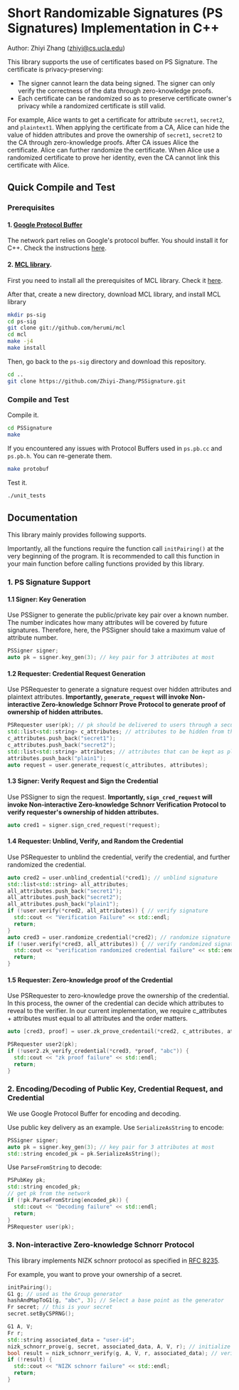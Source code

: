 # Short Randomizable Signatures (PS Signatures) Implementation in C++

Author: Zhiyi Zhang (zhiyi@cs.ucla.edu)

This library supports the use of certificates based on PS Signature.
The certificate is privacy-preserving:

* The signer cannot learn the data being signed. The signer can only verify the correctness of the data through zero-knowledge proofs.
* Each certificate can be randomized so as to preserve certificate owner's privacy while a randomized certificate is still valid.

For example, Alice wants to get a certificate for attribute `secret1`, `secret2`, and `plaintext1`.
When applying the certificate from a CA, Alice can hide the value of hidden attributes and prove the ownership of `secret1`, `secret2` to the CA through zero-knowledge proofs.
After CA issues Alice the certificate.
Alice can further randomize the certificate.
When Alice use a randomized certificate to prove her identity, even the CA cannot link this certificate with Alice.

## Quick Compile and Test

### Prerequisites

#### 1. [Google Protocol Buffer](https://developers.google.com/protocol-buffers)

The network part relies on Google's protocol buffer.
You should install it for C++.
Check the instructions [here](https://github.com/protocolbuffers/protobuf/tree/master/src#c-installation---unix).

#### 2. [MCL library](https://github.com/herumi/mcl).

First you need to install all the prerequisites of MCL library.
Check it [here](https://github.com/herumi/mcl#installation-requirements).

After that, create a new directory, download MCL library, and install MCL library

```bash
mkdir ps-sig
cd ps-sig
git clone git://github.com/herumi/mcl
cd mcl
make -j4
make install
```

Then, go back to the `ps-sig` directory and download this repository.

```bash
cd ..
git clone https://github.com/Zhiyi-Zhang/PSSignature.git
```

### Compile and Test

Compile it.

```bash
cd PSSignature
make
```

If you encountered any issues with Protocol Buffers used in `ps.pb.cc` and `ps.pb.h`.
You can re-generate them.

```bash
make protobuf
```

Test it.

```bash
./unit_tests
```

## Documentation

This library mainly provides following supports.

Importantly, all the functions require the function call `initPairing()` at the very beginning of the program.
It is recommended to call this function in your main function before calling functions provided by this library.

### 1. PS Signature Support

#### 1.1 Signer: Key Generation

Use PSSigner to generate the public/private key pair over a known number.
The number indicates how many attributes will be covered by future signatures.
Therefore, here, the PSSigner should take a maximum value of attribute number.

```C++
PSSigner signer;
auto pk = signer.key_gen(3); // key pair for 3 attributes at most
```

#### 1.2 Requester: Credential Request Generation

Use PSRequester to generate a signature request over hidden attributes and plaintext attributes.
**Importantly, `generate_request` will invoke Non-interactive Zero-knowledge Schnorr Prove Protocol to generate proof of ownership of hidden attributes.**

```C++
PSRequester user(pk); // pk should be delivered to users through a secure channel, e.g., out-of-band
std::list<std::string> c_attributes; // attributes to be hidden from the signer
c_attributes.push_back("secret1");
c_attributes.push_back("secret2");
std::list<std::string> attributes; // attributes that can be kept as plaintext
attributes.push_back("plain1");
auto request = user.generate_request(c_attributes, attributes);
```

#### 1.3 Signer: Verify Request and Sign the Credential

Use PSSigner to sign the request.
**Importantly, `sign_cred_request` will invoke Non-interactive Zero-knowledge Schnorr Verification Protocol to verify requester's ownership of hidden attributes.**

```C++
auto cred1 = signer.sign_cred_request(*request);
```

#### 1.4 Requester: Unblind, Verify, and Random the Credential

Use PSRequester to unblind the credential, verify the credential, and further randomized the credential.

```C++
auto cred2 = user.unblind_credential(*cred1); // unblind signature
std::list<std::string> all_attributes;
all_attributes.push_back("secret1");
all_attributes.push_back("secret2");
all_attributes.push_back("plain1");
if (!user.verify(*cred2, all_attributes)) { // verify signature
  std::cout << "Verification Failure" << std::endl;
  return;
}
auto cred3 = user.randomize_credential(*cred2); // randomize signature
if (!user.verify(*cred3, all_attributes)) { // verify randomized signature
  std::cout << "verification randomized credential failure" << std::endl;
  return;
}
```

#### 1.5 Requester: Zero-knowledge proof of the Credential

Use PSRequester to zero-knowledge prove the ownership of the credential.
In this process, the owner of the credential can decide which attributes to reveal to the verifier.
In our current implementation, we require c_attributes + attributes must equal to all attributes and the order matters.

```C++
auto [cred3, proof] = user.zk_prove_credentail(*cred2, c_attributes, attributes, "abc");

PSRequester user2(pk);
if (!user2.zk_verify_credential(*cred3, *proof, "abc")) {
  std::cout << "zk proof failure" << std::endl;
  return;
}
```

### 2. Encoding/Decoding of Public Key, Credential Request, and Credential

We use Google Protocol Buffer for encoding and decoding.

Use public key delivery as an example.
Use `SerializeAsString` to encode:

```C++
PSSigner signer;
auto pk = signer.key_gen(3); // key pair for 3 attributes at most
std::string encoded_pk = pk.SerializeAsString();
```

Use `ParseFromString` to decode:

```C++
PSPubKey pk;
std::string encoded_pk;
// get pk from the network
if (!pk.ParseFromString(encoded_pk)) {
  std::cout << "Decoding failure" << std::endl;
  return;
}
PSRequester user(pk);
```

### 3. Non-interactive Zero-knowledge Schnorr Protocol

This library implements NIZK schnorr protocol as specified in [RFC 8235](https://tools.ietf.org/html/rfc8235).

For example, you want to prove your ownership of a secret.

```C++
initPairing();
G1 g; // used as the Group generator
hashAndMapToG1(g, "abc", 3); // Select a base point as the generator
Fr secret; // this is your secret
secret.setByCSPRNG();

G1 A, V;
Fr r;
std::string associated_data = "user-id";
nizk_schnorr_prove(g, secret, associated_data, A, V, r); // initialize A, V, and r
bool result = nizk_schnorr_verify(g, A, V, r, associated_data); // verify the proof (A, V, r, associated_data)
if (!result) {
  std::cout << "NIZK schnorr failure" << std::endl;
  return;
}
```
